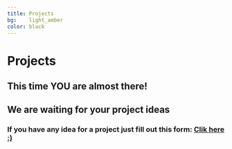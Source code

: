 ```yaml
---
title: Projects
bg:    light_amber
color: black
---
```

# Projects

## This time YOU are almost there!

## We are waiting for your project ideas  

### If you have any idea for a project just fill out this form: [Clik here :)](https://forms.gle/nNJf3wgb6coJk4ZE9)

